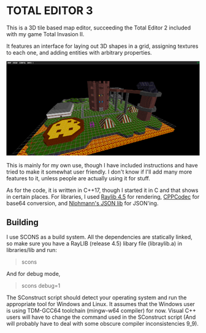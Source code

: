 # TOTAL EDITOR 3

This is a 3D tile based map editor, succeeding the Total Editor 2 included with my game Total Invasion II.

It features an interface for laying out 3D shapes in a grid, assigning textures to each one, and adding
entities with arbitrary properties.

![screenshot](screenshot0.png)

This is mainly for my own use, though I have included instructions and have tried to make it somewhat user friendly.
I don't know if I'll add many more features to it, unless people are actually using it for stuff.

As for the code, it is written in C++17, though I started it in C and that shows in certain places.
For libraries, I used [Raylib 4.5](https://github.com/raysan5/raylib) for rendering, [CPPCodec](https://github.com/tplgy/cppcodec) for base64 conversion, and [Nlohmann's JSON lib](https://github.com/nlohmann/json) for JSON'ing.

## Building

I use SCONS as a build system.
All the dependencies are statically linked, so make sure you have a RayLIB (release 4.5) libary file (libraylib.a) in libraries/lib and run:

> scons
> 
And for debug mode,

> scons debug=1
> 
The SConstruct script should detect your operating system and run the appropriate tool for Windows and Linux.
It assumes that the Windows user is using TDM-GCC64 toolchain (mingw-w64 compiler) for now. 
Visual C++ users will have to change the command used in the SConstruct script (And will probably have to deal with some obscure compiler inconsistencies 9_9).
